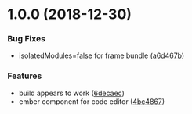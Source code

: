 # 1.0.0 (2018-12-30)


### Bug Fixes

* isolatedModules=false for frame bundle ([a6d467b](https://github.com/mike-north/ember-monaco/commit/a6d467b))


### Features

* build appears to work ([6decaec](https://github.com/mike-north/ember-monaco/commit/6decaec))
* ember component for code editor ([4bc4867](https://github.com/mike-north/ember-monaco/commit/4bc4867))
